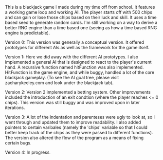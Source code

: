 This is a blackjack game I made during my time off from school. It features a working game loop and working AI. The player starts off with 500 chips and can gain or lose those chips based on their luck and skill.
It uses a time based seed to generate random cards. I'm still working on a way to derive a better RNG engine than a time based one (seeing as how a time based RNG engine is predictable).

Version 0: This version was generally a conceptual version. It offered prototypes for different AIs as well as the framework for the game itself.

Version 1: Here we did away with the different AI prototypes. I also implemented a general AI that is designed to react to the player's current hand. A recursive function named hitFunction was also implemented. HitFunction is the game engine, and while buggy, handled a lot of the core blackjack gameplay. (To see the AI goal tree, please visit zacharykeeley.com and look under the blackjack tab).

Version 2: Version 2 implemented a betting system. Other improvements included the introduction of an exit condtion (where the player reaches <= 0 chips). This version was still buggy and was improved upon in later iterations.

Version 3: A lot of the indentation and parenteses were ugly to look at, so I went through and updated them to improve readability. I also added pointers to certain varibales (namely the 'chips' variable so that I could better keep track of the chips as they were passed to different functions). The version also altered the flow of the program as a means of fixing certain bugs.

Version 4: In progress.

